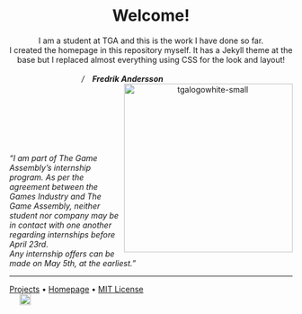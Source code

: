 <header>
  
# Welcome!
I am a student at TGA and this is the work I have done so far.<br/>
I created the homepage in this repository myself. It has a Jekyll theme at the base but I replaced almost everything using CSS for the look and layout!
<br/>
<br/>&emsp;_/&emsp;**Fredrik Andersson**_ &emsp;&emsp;&emsp;&emsp;&emsp;&emsp;&emsp;&emsp;
<a href="https://thegameassembly.com"><img src=https://thegameassembly.com/wp-content/uploads/2023/01/tgalogowhite-small.svg alt=tgalogowhite-small width=300 align=right></a>
</header>

<br/><br/><br/><br/>
_“I am part of The Game Assembly’s internship program. As per the agreement between the Games Industry and The Game Assembly, neither student nor company may be in contact with one another regarding internships before April 23rd. <br/>
Any internship offers can be made on May 5th, at the earliest.”_

<footer>

---

[Projects](https://captainmeehan.github.io/studious-funicular/projects.html)  &bull; [Homepage](https://captainmeehan.github.io/studious-funicular/) &bull; [MIT License](https://gh.io/mit)<br/>&emsp;
<a href="https://www.linkedin.com/in/fredrik-anderson-8491a32b5/"><img src=https://upload.wikimedia.org/wikipedia/commons/thumb/8/81/LinkedIn_icon.svg/1200px-LinkedIn_icon.svg.png alt=tgalogowhite-small width=20 ></a> <br/><br/>

</footer>
